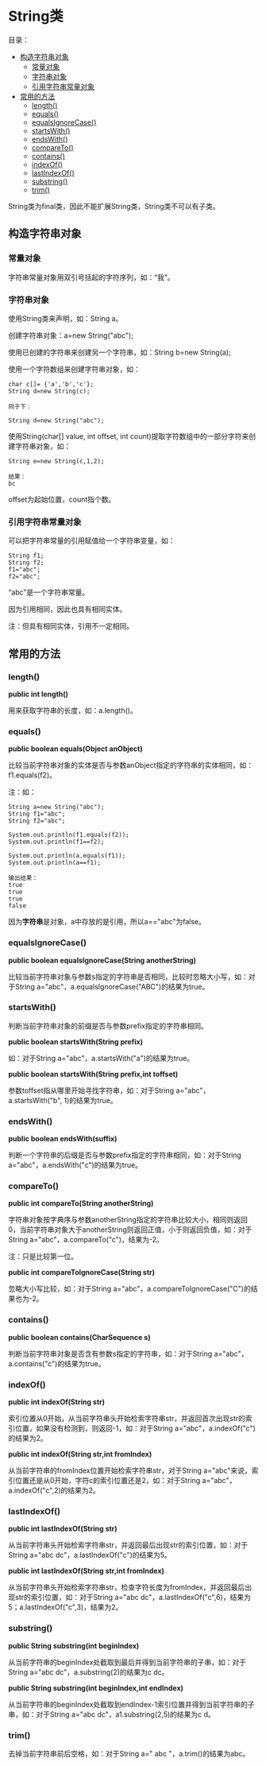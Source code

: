 # String类

目录：

- [构造字符串对象](#构造字符串对象)
  - [常量对象](#常量对象)
  - [字符串对象](#字符串对象)
  - [引用字符串常量对象](#引用字符串常量对象)
- [常用的方法](#常用的方法)
  - [length()](#length)
  - [equals()](#equals)
  - [equalsIgnoreCase()](#equalsIgnoreCase)
  - [startsWith()](#startsWith)
  - [endsWith()](#endsWith)
  - [compareTo()](#compareTo)
  - [contains()](#contains)
  - [indexOf()](#indexOf)
  - [lastIndexOf()](#lastIndexOf)
  - [substring()](#substring)
  - [trim()](#trim)

String类为final类，因此不能扩展String类，String类不可以有子类。

## 构造字符串对象

### 常量对象

字符串常量对象用双引号括起的字符序列，如：“我”。

### 字符串对象

使用String类来声明，如：String a。

创建字符串对象：a=new String("abc");

使用已创建的字符串来创建另一个字符串，如：String b=new String(a);

使用一个字符数组来创建字符串对象，如：

```
char c[]= {'a','b','c'};
String d=new String(c);

同于下：

String d=new String("abc");
```
使用String(char[] value, int offset, int count)提取字符数组中的一部分字符来创建字符串对象，如：

```
String e=new String(c,1,2);

结果：
bc
```

offset为起始位置，count指个数。

### 引用字符串常量对象

可以把字符串常量的引用赋值给一个字符串变量，如：

```
String f1;
String f2;
f1="abc";
f2="abc";
```

“abc”是一个字符串常量。

因为引用相同，因此也具有相同实体。

注：但具有相同实体，引用不一定相同。

## 常用的方法

### length()

**public int length()**

用来获取字符串的长度，如：a.length()。

### equals()

**public boolean equals(Object anObject)**

比较当前字符串对象的实体是否与参数anObject指定的字符串的实体相同，如：f1.equals(f2)。

注：如：

```
String a=new String("abc");
String f1="abc";
String f2="abc";

System.out.println(f1.equals(f2));
System.out.println(f1==f2);

System.out.println(a.equals(f1));
System.out.println(a==f1);

输出结果：
true
true
true
false
```

因为**字符串**是对象，a中存放的是引用，所以a=="abc"为false。

### equalsIgnoreCase()

**public boolean equalsIgnoreCase(String anotherString)**

比较当前字符串对象与参数s指定的字符串是否相同，比较时忽略大小写，如：对于String a="abc"，a.equalsIgnoreCase("ABC")的结果为true。

### startsWith()

判断当前字符串对象的前缀是否与参数prefix指定的字符串相同。

**public boolean startsWith(String prefix)**

如：对于String a="abc"，a.startsWith("a")的结果为true。

**public boolean startsWith(String prefix,int toffset)**

参数toffset指从哪里开始寻找字符串，如：对于String a="abc"，a.startsWith("b", 1)的结果为true。

### endsWith()

**public boolean endsWith(suffix)**

判断一个字符串的后缀是否与参数prefix指定的字符串相同，如：对于String a="abc"，a.endsWith("c")的结果为true。

### compareTo()

**public int compareTo(String anotherString)**

字符串对象按字典序与参数anotherString指定的字符串比较大小，相同则返回0，当前字符串对象大于anotherString则返回正值，小于则返回负值，如：对于String a="abc"，a.compareTo("c")，结果为-2。

注：只是比较第一位。

**public int compareToIgnoreCase(String str)**

忽略大小写比较，如：对于String a="abc"，a.compareToIgnoreCase("C")的结果也为-2。

### contains()

**public boolean contains(CharSequence s)**

判断当前字符串对象是否含有参数s指定的字符串，如：对于String a="abc"，a.contains("c")的结果为true。

### indexOf()

**public int indexOf(String str)**

索引位置从0开始，从当前字符串头开始检索字符串str，并返回首次出现str的索引位置，如果没有检测到，则返回-1，如：对于String a="abc"，a.indexOf("c")的结果为2。

**public int indexOf(String str,int fromIndex)**

从当前字符串的fromIndex位置开始检索字符串str，对于String a="abc"来说，索引位置还是从0开始，字符c的索引位置还是2，如：对于String a="abc"，a.indexOf("c",2)的结果为2。

### lastIndexOf()

**public int lastIndexOf(String str)**

从当前字符串头开始检索字符串str，并返回最后出现str的索引位置，如：对于String a="abc dc"，a.lastIndexOf("c")的结果为5。

**public int lastIndexOf(String str,int fromIndex)**

从当前字符串头开始检索字符串str，检查字符长度为fromIndex，并返回最后出现str的索引位置，如：对于String a="abc dc"，a.lastIndexOf("c",6)，结果为5；a.lastIndexOf("c",3)，结果为2。

### substring()

**public String substring(int beginIndex)**

从当前字符串的beginIndex处截取到最后并得到当前字符串的子串，如：对于String a="abc dc"，a.substring(2)的结果为c dc。

**public String substring(int beginIndex,int endIndex)**

从当前字符串的beginIndex处截取到endIndex-1索引位置并得到当前字符串的子串，如：对于String a="abc dc"，a1.substring(2,5)的结果为c d。

### trim()

去掉当前字符串前后空格，如：对于String a="  abc  "，a.trim()的结果为abc。
